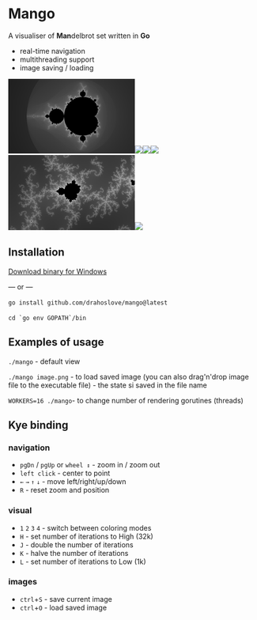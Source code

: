 # Mango

A visualiser of **Man**delbrot set written in **Go**

 - real-time navigation
 - multithreading support
 - image saving / loading


<img src="images/set_1664718211_(-0.5+0i)_1_0_.png" width="256"
/><img src="images/set_1663476672_(-0.8643325482946538-0.2305787007080872i)_4.745313281212577e+07_2_.png" width="256"
/><img src="images/set_1663582256_(-0.6699236201218569-0.4577691518426872i)_7.774721279938687e+11_1_.png" width="256"
/><img src="images/set_1663536017_(0.2713047044368717-0.5857106239284461i)_2.3726566406062886e+07_3_.png" width="256"
/><img src="images/set_1663549060_(-0.6699236121894319-0.45776914126597795i)_1.7592186044416e+13_2_.png" width="256"
/><img src="images/set_1663528471_(-0.07459391968701061+0.9696561653342303i)_2.9658208007578608e+06_3_.png" width="256"
/>


## Installation

[Download binary for Windows](https://github.com/drahoslove/mango/releases/latest/download/mango.exe)

 &mdash; or &mdash;

`go install github.com/drahoslove/mango@latest`

```cd `go env GOPATH`/bin```

## Examples of usage

`./mango` - default view

`./mango image.png` - to load saved image (you can also drag'n'drop image file to the executable file) - the state si saved in the file name

`WORKERS=16 ./mango`- to change number of rendering gorutines (threads)

## Kye binding

### navigation

- `pgDn` / `pgUp` or `wheel ↕` - zoom in / zoom out
- `left click` - center to point
- `←` `→` `↑` `↓` - move left/right/up/down
- `R` - reset zoom and position


### visual
- `1` `2` `3` `4` - switch between coloring modes
- `H` - set number of iterations to High (32k)
- `J` - double the number of iterations
- `K` - halve the number of iterations
- `L` - set number of iterations to Low (1k)

### images
- `ctrl`+`S` - save current image
- `ctrl`+`O` - load saved image

